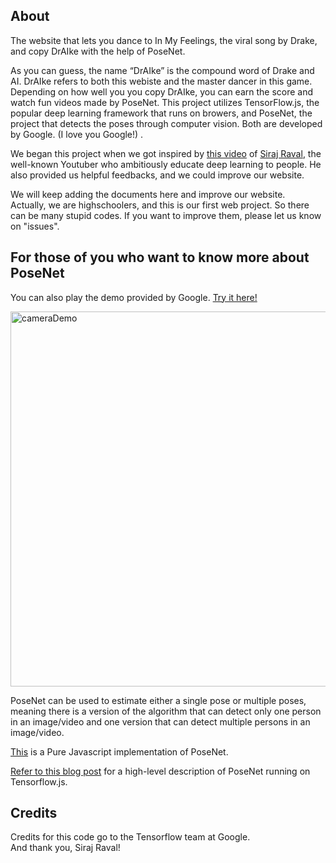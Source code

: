 ## About

The website that lets you dance to In My Feelings, the viral song by Drake, and copy DrAIke with the help of PoseNet.

As you can guess, the name “DrAIke” is the compound word of Drake and AI. DrAIke refers to both this webiste and the master dancer in this game. Depending on how well you you copy DrAIke, you can earn the score and watch fun videos made by PoseNet. This project utilizes TensorFlow.js, the popular deep learning framework that runs on browers, and PoseNet, the project that detects the poses through computer vision. Both are developed by Google. (I love you Google!) . 

We began this project when we got inspired by [this video](https://www.youtube.com/watch?v=prswDGGmYaE) of [Siraj Raval](https://www.youtube.com/channel/UCWN3xxRkmTPmbKwht9FuE5A/featured), the well-known Youtuber who ambitiously educate deep learning to people. He also provided us helpful feedbacks, and we could improve our website. 

We will keep adding the documents here and improve our website.  
Actually, we are highschoolers, and this is our first web project. So there can be many stupid codes. If you want to improve them, please let us know on "issues".


## For those of you who want to know more about PoseNet

You can also play the demo provided by Google. [Try it here!](https://montrealai.github.io/posenet-v3/)

<img src="https://raw.githubusercontent.com/irealva/tfjs-models/master/posenet/demos/camera.gif" alt="cameraDemo" style="width: 600px;"/>

PoseNet can be used to estimate either a single pose or multiple poses, meaning there is a version of the algorithm that can detect only one person in an image/video and one version that can detect multiple persons in an image/video.

[This](https://github.com/tensorflow/tfjs-models/tree/master/posenet) is a Pure Javascript implementation of PoseNet.

[Refer to this blog post](https://medium.com/tensorflow/real-time-human-pose-estimation-in-the-browser-with-tensorflow-js-7dd0bc881cd5) for a high-level description of PoseNet running on Tensorflow.js.

## Credits

Credits for this code go to the Tensorflow team at Google.  
And thank you, Siraj Raval!
